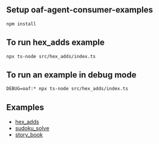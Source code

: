 ## Setup oaf-agent-consumer-examples
```
npm install
```

## To run hex_adds example
```
npx ts-node src/hex_adds/index.ts
```

## To run an example in debug mode
```
DEBUG=oaf:* npx ts-node src/hex_adds/index.ts
```

## Examples
* [hex_adds](./src/hex_adds)
* [sudoku_solve](./src/sudoku_solve)
* [story_book](./src/story_book)



